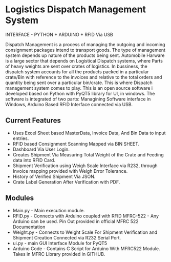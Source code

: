 Logistics Dispatch Management System
==================
INTERFACE - PYTHON + ARDUINO + RFID Via USB

Dispatch Management is a process of managing the outgoing and incoming consignment packages intend to transport goods. The type of management system depends up nature of the products being sent. Automobile Harware
is a large sector that depends on Logistical Dispatch systems, where Parts of heavy weights are sent over crates of logistics. In bussiness, the dispatch system accounts for all the products packed in a particular
crate/Bin with reference to the invoices and relative to the total orders and quantity being sent over a particular bin/crate. This is where Dispatch management system comes to play.
This is an open source software i developed based on Python with PyQT5 library for UI, in windows. The software is integrated of two parts: Managining Software interface in Windows, Arduino Based RFID Interface connected
via USB.

Current Features
----------------
* Uses Excel Sheet based MasterData, Invoice Data, And Bin Data to input entries.
* RFID based Consignment Scanning Mapped via BIN SHEET.
* Dashboard Via User Login.
* Creates Shipment Via Measuring Total Weight of the Crate and Feeding data into RFID Card.
* Shipment Verification using Weigh Scale Interface via R232, through Invoice mapping provided with Weigh Error Tolerance.
* History of Verified Shipment Via JSON.
* Crate Label Generation After Verification with PDF.

Modules
----------------
* Main.py - Main execution module.
* RFID.py - Connects with Arduino coupled with RFID MFRC-522 - Any Arduino can be used. Pin Out provided in official MFRC 522 Documentation
* Weight.py - Connects to Weight Scale For Shipment Verification and Shipment Creation Connected via R232 Serial Port.
* ui.py - main GUI Interface Module for PyQT5
* Arduino Code - Contains C Script for Arduino With MFRC522 Module. Takes in MFRC Library provided in GITHUB.


